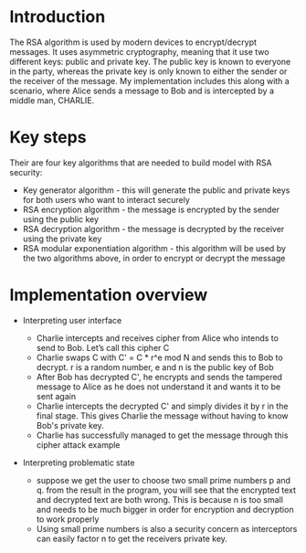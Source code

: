 # Introduction
The RSA algorithm is used by modern devices to encrypt/decrypt messages. It uses asymmetric cryptography, meaning that it use two different keys: public and private key. The public key is known to everyone in the party, whereas the private key is only known to either the sender or the receiver of the message. My implementation includes this along with a scenario, where Alice sends a message to Bob and is intercepted by a middle man, CHARLIE.

# Key steps

Their are four key algorithms that are needed to build model with RSA security:

* Key generator algorithm - this will generate the public and private keys for both users who want to interact securely
* RSA encryption algorithm - the message is encrypted by the sender using the public key
* RSA decryption algorithm - the message is decrypted by the receiver using the private key
* RSA modular exponentiation algorithm - this algorithm will be used by the two algorithms above, in order to encrypt or decrypt the message

# Implementation overview

* Interpreting user interface
    - Charlie intercepts and receives cipher from Alice who intends to send to Bob. Let’s call this cipher C
    - Charlie swaps C with C' = C * r^e mod N and sends this to Bob to decrypt. r is a random number, e and n is the public key of Bob 
    - After Bob has decrypted C', he encrypts and sends the tampered message to Alice as he does not understand it and wants it to be sent         again
    - Charlie intercepts the decrypted C' and simply divides it by r in the final stage. This gives Charlie the message without having to         know Bob's private key. 
    - Charlie has successfully managed to get the message through this cipher attack example

* Interpreting problematic state
    - suppose we get the user to choose two small prime numbers p and q. from the result in the program, you will see that the encrypted           text and decrypted text are both wrong. This is because n is too small and needs to be much bigger in order for encryption and               decryption to work properly
    -	Using small prime numbers is also a security concern as interceptors can easily factor n to get the receivers private key.


